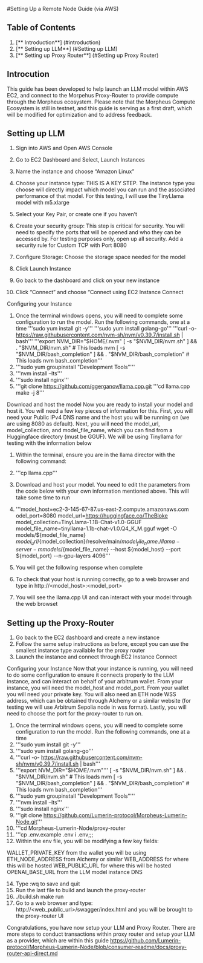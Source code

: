 #Setting Up a Remote Node Guide (via AWS)

## Table of Contents
1) [** Introduction**] (#introduction)
2) [** Setting up LLM**] (#Setting up LLM)
3) [** Setting up Proxy Router**] (#Setting up Proxy Router)

## Introcution
This guide has been developed to help launch an LLM model within AWS EC2, and connect to the Morpehus Proxy-Router to provide compute through the Morpheus ecosystem. Please note that the Morpheus Compute Ecosystem is still in testnet, and this guide is serving as a first draft, which will be modified for optimization and to address feedback.

## Setting up LLM

1.	Sign into AWS and Open AWS Console
2.	Go to EC2 Dashboard and Select, Launch Instances
3.	Name the instance and choose “Amazon Linux”

 


4.	Choose your instance type: THIS IS A KEY STEP. The instance type you choose will directly impact which model you can run and the associated performance of that model. For this testing, I will use the TinyLlama model with m5.xlarge
 

5.	Select your Key Pair, or create one if you haven’t
 

6.	Create your security group: This step is critical for security. You will need to specify the ports that will be opened and who they can be accessed by. For testing purposes only, open up all security. Add a security rule for Custom TCP with Port 8080
 
 


7.	Configure Storage: Choose the storage space needed for the model
 


8.	Click Launch Instance
9.	Go back to the dashboard and click on your new instance
10.	Click “Connect” and choose “Connect using EC2 Instance Connect

 

Configuring your Instance

1.	Once the terminal windows opens, you will need to complete some configuration to run the model. Run the following commands, one at a time
'''sudo yum install git -y'''
	 '''sudo yum install golang-go'''
	 '''curl -o- https://raw.githubusercontent.com/nvm-sh/nvm/v0.39.7/install.sh | bash'''
	 '''export NVM_DIR="$HOME/.nvm"
[ -s "$NVM_DIR/nvm.sh" ] && \. "$NVM_DIR/nvm.sh"  # This loads nvm
[ -s "$NVM_DIR/bash_completion" ] && \. "$NVM_DIR/bash_completion"  # This loads nvm bash_completion'''
6.	 '''sudo yum groupinstall "Development Tools"'''
7.	 '''nvm install –lts'''
8.	 '''sudo install nginx'''
9.	 '''git clone https://github.com/ggerganov/llama.cpp.git
'''cd llama.cpp 
make -j 8'''

Download and host the model
Now you are ready to install your model and host it. You will need a few key pieces of information for this. First, you will need your Public IPv4 DNS name and the host you will be running on (we are using 8080 as default). Next, you will need the model_url, model_collection, and model_file_name, which you can find from a Huggingface directory (must be GGUF). We will be using Tinyllama for testing with the information below

 

1.	Within the terminal, ensure you are in the llama director with the following command:
2.	 '''cp llama.cpp'''
3.	Download and host your model. You need to edit the parameters from the code below with your own information mentioned above. This will take some time to run
4.	 '''model_host=ec2-3-145-67-87.us-east-2.compute.amazonaws.com odel_port=8080
model_url=https://huggingface.co/TheBloke
model_collection=TinyLlama-1.1B-Chat-v1.0-GGUF
model_file_name=tinyllama-1.1b-chat-v1.0.Q4_K_M.gguf
wget -O models/${model_file_name} ${model_url}/${model_collection}/resolve/main/${model_file_name}  
./llama-server -m models/${model_file_name} --host ${model_host} --port ${model_port} --n-gpu-layers 4096'''
5.	You will get the following response when complete
 

6.	To check that your host is running correctly, go to a web browser and type in http://<model_host>:<model_port>
7.	You will see the llama.cpp UI and can interact with your model through the web browset

 

## Setting up the Proxy-Router

1.	Go back to the EC2 dashboard and create a new instance
2.	Follow the same setup instructions as before, except you can use the smallest instance type available for the proxy router
3.	Launch the instance and connect through EC2 Instance Connect

Configuring your Instance
Now that your instance is running, you will need to do some configuration to ensure it connects properly to the LLM instance, and can interact on behalf of your arbitrum wallet. From your instance, you will need the model_host and model_port. From your wallet you will need your private key. You will also need an ETH node WSS address, which can be obtained through Alchemy or a similar website (for testing we will use Arbitrum Sepolia node in wss format). Lastly, you will need to choose the port for the proxy-router to run on. 

1.	Once the terminal windows opens, you will need to complete some configuration to run the model. Run the following commands, one at a time
2.	 '''sudo yum install git -y'''
3.	 '''sudo yum install golang-go'''
4.	 '''curl -o- https://raw.githubusercontent.com/nvm-sh/nvm/v0.39.7/install.sh | bash'''
5.	 '''export NVM_DIR="$HOME/.nvm"'''
[ -s "$NVM_DIR/nvm.sh" ] && \. "$NVM_DIR/nvm.sh"  # This loads nvm
[ -s "$NVM_DIR/bash_completion" ] && \. "$NVM_DIR/bash_completion"  # This loads nvm bash_completion'''
6.	 '''sudo yum groupinstall "Development Tools"'''
7.	 '''nvm install –lts'''
8.	 '''sudo install nginx'''
9.	 '''git clone https://github.com/Lumerin-protocol/Morpheus-Lumerin-Node.git'''
10.	 '''cd Morpheus-Lumerin-Node/proxy-router
11.	 '''cp .env.example .env
     i .env;;;
13.	 Within the env file, you will be modifying a few key fields:
 
WALLET_PRIVATE_KEY from the wallet you will be using
ETH_NODE_ADDRESS from Alchemy or similar
WEB_ADDRESS for where this will be hosted
WEB_PUBLIC_URL for where this will be hosted
OPENAI_BASE_URL from the LLM model instance DNS

14.	Type :wq to save and quit
15.	Run the last file to build and launch the proxy-router
16.	 ./build.sh 
make run
17.	Go to a web browser and type: http://<web_public_url>/swagger/index.html and you will be brought to the proxy-router UI

Congratulations, you have now setup your LLM and Proxy Router. There are more steps to conduct transactions within proxy router and setup your LLM as a provider, which are within this guide https://github.com/Lumerin-protocol/Morpheus-Lumerin-Node/blob/consumer-readme/docs/proxy-router-api-direct.md

